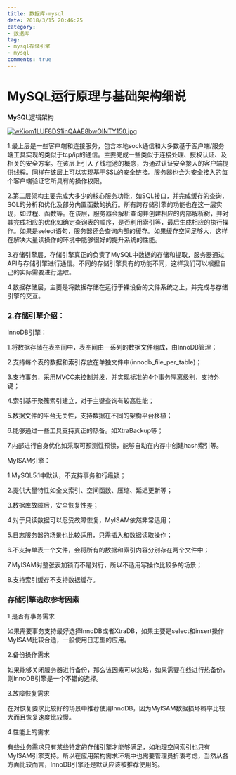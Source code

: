 ```yaml
---
title: 数据库-mysql
date: 2018/3/15 20:46:25
category:
- 数据库
tag:
- mysql存储引擎
- mysql
comments: true  
---
```


# MySQL运行原理与基础架构细说

**MySQL**逻辑架构

[![wKiom1LUF8DS1inQAAE8bwOlNTY150.jpg](http://s3.51cto.com/wyfs02/M02/11/8A/wKiom1LUF8DS1inQAAE8bwOlNTY150.jpg)](http://s3.51cto.com/wyfs02/M02/11/8A/wKiom1LUF8DS1inQAAE8bwOlNTY150.jpg)

1.最上层是一些客户端和连接服务，包含本地sock通信和大多数基于客户端/服务端工具实现的类似于tcp/ip的通信。主要完成一些类似于连接处理、授权认证、及相关的安全方案。在该层上引入了线程池的概念，为通过认证安全接入的客户端提供线程。同样在该层上可以实现基于SSL的安全链接。服务器也会为安全接入的每个客户端验证它所具有的操作权限。

2.第二层架构主要完成大多少的核心服务功能，如SQL接口，并完成缓存的查询，SQL的分析和优化及部分内置函数的执行。所有跨存储引擎的功能也在这一层实现，如过程、函数等。在该层，服务器会解析查询并创建相应的内部解析树，并对其完成相应的优化如确定查询表的顺序，是否利用索引等，最后生成相应的执行操作。如果是select语句，服务器还会查询内部的缓存。如果缓存空间足够大，这样在解决大量读操作的环境中能够很好的提升系统的性能。

3.存储引擎层，存储引擎真正的负责了MySQL中数据的存储和提取，服务器通过API与存储引擎进行通信。不同的存储引擎具有的功能不同，这样我们可以根据自己的实际需要进行选取。

4.数据存储层，主要是将数据存储在运行于裸设备的文件系统之上，并完成与存储引擎的交互。

### 2.存储引擎介绍：

InnoDB引擎：

   1.将数据存储在表空间中，表空间由一系列的数据文件组成，由InnoDB管理；

   2.支持每个表的数据和索引存放在单独文件中(innodb_file_per_table)；

   3.支持事务，采用MVCC来控制并发，并实现标准的4个事务隔离级别，支持外键；

   4.索引基于聚簇索引建立，对于主键查询有较高性能；

   5.数据文件的平台无关性，支持数据在不同的架构平台移植；

   6.能够通过一些工具支持真正的热备。如XtraBackup等；

   7.内部进行自身优化如采取可预测性预读，能够自动在内存中创建hash索引等。

MyISAM引擎：

   1.MySQL5.1中默认，不支持事务和行级锁；

   2.提供大量特性如全文索引、空间函数、压缩、延迟更新等；

   3.数据库故障后，安全恢复性差；

   4.对于只读数据可以忍受故障恢复，MyISAM依然非常适用；

   5.日志服务器的场景也比较适用，只需插入和数据读取操作；

   6.不支持单表一个文件，会将所有的数据和索引内容分别存在两个文件中；

   7.MyISAM对整张表加锁而不是对行，所以不适用写操作比较多的场景；

   8.支持索引缓存不支持数据缓存。

### 存储引擎选取参考因素

1.是否有事务需求

 如果需要事务支持最好选择InnoDB或者XtraDB，如果主要是select和insert操作MyISAM比较合适，一般使用日志型的应用。

2.备份操作需求

 如果能够关闭服务器进行备份，那么该因素可以忽略，如果需要在线进行热备份，则InnoDB引擎是一个不错的选择。

3.故障恢复需求

 在对恢复要求比较好的场景中推荐使用InnoDB，因为MyISAM数据损坏概率比较大而且恢复速度比较慢。

4.性能上的需求

 有些业务需求只有某些特定的存储引擎才能够满足，如地理空间索引也只有MyISAM引擎支持。所以在应用架构需求环境中也需要管理员折衷考虑，当然从各方面比较而言，InnoDB引擎还是默认应该被推荐使用的。

